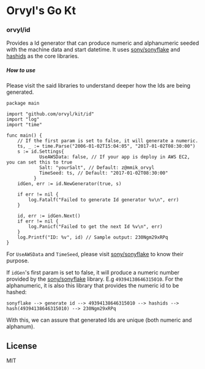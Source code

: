 # Orvyl's Go Kt

### orvyl/id
Provides a Id generator that can produce numeric and alphanumeric seeded with the machine data and start datetime. It uses [sony/sonyflake] and [hashids] as the core libraries.

##### How to use
Please visit the said libraries to understand deeper how the Ids are being generated.
```
package main

import "github.com/orvyl/kit/id"
import "log"
import "time"

func main() {
    // If the first param is set to false, it will generate a numeric.
    ts, _ := time.Parse("2006-01-02T15:04:05", "2017-01-02T08:30:00")
    s := id.Settings{
            UseAWSData: false, // If your app is deploy in AWS EC2, you can set this to true
            Salt: "yourSalt", // Default: z@mmik_orvyl
            TimeSeed: ts, // Default: "2017-01-02T08:30:00"
          }
    idGen, err := id.NewGenerator(true, s)

    if err != nil {
        log.Fatalf("Failed to generate Id generator %v\n", err)
    }

    id, err := idGen.Next()
    if err != nil {
        log.Panicf("Failed to get the next Id %v\n", err)
    }
    log.Printf("ID: %v", id) // Sample output: 230Ngm29xRPq
}

```
For `UseAWSData` and `TimeSeed`, please visit [sony/sonyflake] to know their purpose.

If `idGen`'s first param is set to false, it will produce a numeric number provided by the [sony/sonyflake] library. E.g `49394138646315010`. For the alphanumeric, it is also this library that provides the numeric id to be hashed:
```
sonyflake --> generate id --> 49394138646315010 --> hashids --> hash(49394138646315010) --> 230Ngm29xRPq
```

With this, we can assure that generated Ids are unique (both numeric and alphanum).

License
----

MIT

[sony/sonyflake]: <https://github.com/sony/sonyflake>
[hashids]: <http://hashids.org/>
